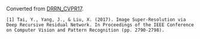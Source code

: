 Converted from [DRRN_CVPR17](https://github.com/tyshiwo/DRRN_CVPR17/tree/cafe98bc73997c10947911de74279d63cb786b8a).

```
[1] Tai, Y., Yang, J., & Liu, X. (2017). Image Super-Resolution via Deep Recursive Residual Network. In Proceedings of the IEEE Conference on Computer Vision and Pattern Recognition (pp. 2790-2798).
```
